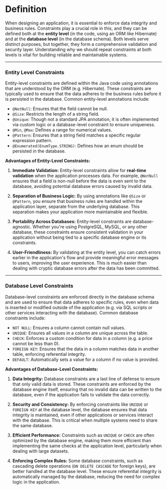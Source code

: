 # Definition
When designing an application, it is essential to enforce data integrity and business rules. Constraints play a crucial role in this, and they can be defined both at the **entity level** (in the code, using an ORM like Hibernate) and at the **database level** (in the database schema). Both levels serve distinct purposes, but together, they form a comprehensive validation and security layer. Understanding why we should repeat constraints at both levels is vital for building reliable and maintainable systems.

---

### Entity Level Constraints

Entity-level constraints are defined within the Java code using annotations that are understood by the ORM (e.g. Hibernate). These constraints are typically used to ensure that the data adheres to the business rules before it is persisted in the database. Common entity-level annotations include:

- `@NotNull`: Ensures that the field cannot be null.
- `@Size`: Restricts the length of a string field.
- `@Unique`: Though not a standard JPA annotation, it is often implemented via custom logic or a database-level constraint to ensure uniqueness.
- `@Min`, `@Max`: Defines a range for numerical values.
- `@Pattern`: Ensures that a string field matches a specific regular expression pattern.
- `@Enumerated(EnumType.STRING)`: Defines how an enum should be persisted in the database.

**Advantages of Entity-Level Constraints:**

1. **Immediate Validation:** Entity-level constraints allow for **real-time validation** when the application processes data. For example, `@NotNull` ensures that a field is non-null before the data is even sent to the database, avoiding potential database errors caused by invalid data.

2. **Separation of Business Logic:** By using annotations like `@Size` or `@Pattern`, you ensure that business rules are handled within the application layer, separate from the underlying database. This separation makes your application more maintainable and flexible.

3. **Portability Across Databases:** Entity-level constraints are database-agnostic. Whether you're using PostgreSQL, MySQL, or any other database, these constraints ensure consistent validation in your application without being tied to a specific database engine or its constraints.

4. **User-Friendliness:** By validating at the entity level, you can catch errors earlier in the application's flow and provide meaningful error messages to users, improving the user experience. This is much easier than dealing with cryptic database errors after the data has been committed.

---

### Database Level Constraints

Database-level constraints are enforced directly in the database schema and are used to ensure that data adheres to specific rules, even when data is inserted or modified outside of the application (e.g. via SQL scripts or other services interacting with the database). Common database constraints include:

- `NOT NULL`: Ensures a column cannot contain null values.
- `UNIQUE`: Ensures all values in a column are unique across the table.
- `CHECK`: Enforces a custom condition for data in a column (e.g. a price cannot be less than 0).
- `FOREIGN KEY`: Ensures that the data in a column matches data in another table, enforcing referential integrity.
- `DEFAULT`: Automatically sets a value for a column if no value is provided.

**Advantages of Database-Level Constraints:**

1. **Data Integrity:** Database constraints are a last line of defense to ensure that only valid data is stored. These constraints are enforced by the database engine itself, ensuring that no invalid data can be written to the database, even if the application fails to validate the data correctly.

2. **Security and Consistency:** By enforcing constraints like `UNIQUE` or `FOREIGN KEY` at the database level, the database ensures that data integrity is maintained, even if other applications or services interact with the database. This is critical when multiple systems need to share the same database.

3. **Efficient Performance:** Constraints such as `UNIQUE` or `CHECK` are often optimized by the database engine, making them more efficient than implementing the same checks at the application level, particularly when dealing with large datasets.

4. **Enforcing Complex Rules:** Some database constraints, such as cascading delete operations (`ON DELETE CASCADE` for foreign keys), are better handled at the database level. These ensure referential integrity is automatically managed by the database, reducing the need for complex logic in the application.
